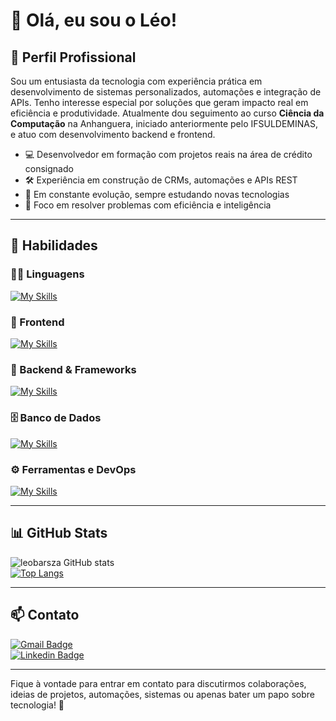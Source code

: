 # 👋 Olá, eu sou o Léo!

## 💼 Perfil Profissional

Sou um entusiasta da tecnologia com experiência prática em desenvolvimento de sistemas personalizados, automações e integração de APIs. Tenho interesse especial por soluções que geram impacto real em eficiência e produtividade. Atualmente dou seguimento ao curso **Ciência da Computação** na Anhanguera, iniciado anteriormente pelo IFSULDEMINAS, e atuo com desenvolvimento backend e frontend.

- 💻 Desenvolvedor em formação com projetos reais na área de crédito consignado
- 🛠️ Experiência em construção de CRMs, automações e APIs REST
- 🌱 Em constante evolução, sempre estudando novas tecnologias
- 🎯 Foco em resolver problemas com eficiência e inteligência

---

## 🚀 Habilidades

### 👨‍💻 Linguagens  
[![My Skills](https://skillicons.dev/icons?i=php,javascript,typescript,python,java,c,cpp,cs)](https://skillicons.dev)

### 🎨 Frontend  
[![My Skills](https://skillicons.dev/icons?i=html,css,bootstrap,react,vue)](https://skillicons.dev)

### 🧰 Backend & Frameworks  
[![My Skills](https://skillicons.dev/icons?i=laravel,django,nodejs,spring)](https://skillicons.dev)

### 🗄️ Banco de Dados  
[![My Skills](https://skillicons.dev/icons?i=mysql,postgres,mongo)](https://skillicons.dev)

### ⚙️ Ferramentas e DevOps  
[![My Skills](https://skillicons.dev/icons?i=git,github,vscode,eclipse,figma,linux,docker)](https://skillicons.dev)

---

## 📊 GitHub Stats

![leobarsza GitHub stats](https://github-readme-stats.vercel.app/api?username=leobarsza&show_icons=true&theme=dark&count_private=true)  
[![Top Langs](https://github-readme-stats.vercel.app/api/top-langs/?username=leobarsza&layout=compact&theme=dark)](https://github.com/anuraghazra/github-readme-stats)

---

## 📫 Contato

[![Gmail Badge](https://img.shields.io/badge/-leonardobarsza@gmail.com-006bed?style=flat-square&logo=Gmail&logoColor=white)](mailto:leonardobarsza@gmail.com)  
[![Linkedin Badge](https://img.shields.io/badge/-leonardosouzab-blue?style=flat-square&logo=Linkedin&logoColor=white&link=https://www.linkedin.com/in/leonardosouzab/)](https://www.linkedin.com/in/leonardosouzab/)

---

Fique à vontade para entrar em contato para discutirmos colaborações, ideias de projetos, automações, sistemas ou apenas bater um papo sobre tecnologia! 🚀
